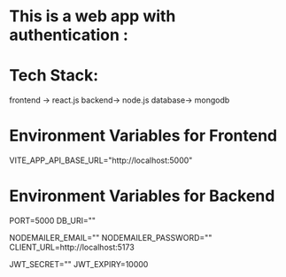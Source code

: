 # This is a web app with authentication :

# Tech Stack:
frontend -> react.js
backend-> node.js
database-> mongodb

# Environment Variables for Frontend

VITE_APP_API_BASE_URL="http://localhost:5000" 

# Environment Variables for Backend

PORT=5000
DB_URI=""

NODEMAILER_EMAIL=""
NODEMAILER_PASSWORD=""
CLIENT_URL=http://localhost:5173

JWT_SECRET=""
JWT_EXPIRY=10000
